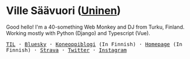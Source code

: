 # Ville Säävuori ([Uninen](https://twitter.com/uninen))

Good hello! I'm a 40-something Web Monkey and DJ from Turku, Finland. Working mostly with Python (Django) and Typescript (Vue).

<p>
  <samp>
    <a href="https://til.unessa.net/">TIL</a> &middot;
    <a href="https://bsky.app/profile/uninen.net">Bluesky</a> &middot;
    <a href="https://koneoppiblogi.uninen.net/">Koneoppiblogi</a> (In Finnish) &middot;
    <a href="https://www.valveilla.net/">Homepage</a> (In Finnish) &middot;
    <a href="https://www.strava.com/athletes/51397757">Strava</a> &middot;
    <a href="https://twitter.com/uninen">Twitter</a> &middot;
    <a href="https://instagram.com/djuninen">Instagram</a>
  </samp>
</p>
